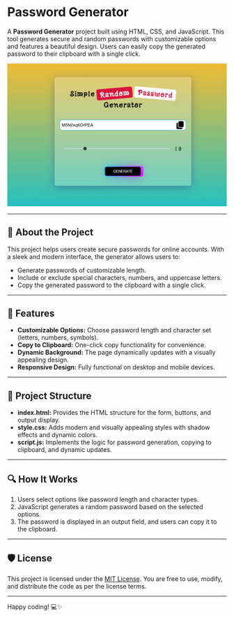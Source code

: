 # Password Generator

A **Password Generator** project built using HTML, CSS, and JavaScript. This tool generates secure and random passwords with customizable options and features a beautiful design. Users can easily copy the generated password to their clipboard with a single click.

![Password Generator Preview](password-generator-screen.png)


---

## 📖 About the Project
This project helps users create secure passwords for online accounts. With a sleek and modern interface, the generator allows users to:
- Generate passwords of customizable length.
- Include or exclude special characters, numbers, and uppercase letters.
- Copy the generated password to the clipboard with a single click.

---

## 🚀 Features
- **Customizable Options:** Choose password length and character set (letters, numbers, symbols).
- **Copy to Clipboard:** One-click copy functionality for convenience.
- **Dynamic Background:** The page dynamically updates with a visually appealing design.
- **Responsive Design:** Fully functional on desktop and mobile devices.

---

## 📂 Project Structure
- **index.html:** Provides the HTML structure for the form, buttons, and output display.
- **style.css:** Adds modern and visually appealing styles with shadow effects and dynamic colors.
- **script.js:** Implements the logic for password generation, copying to clipboard, and dynamic updates.

---

## 🔍 How It Works
1. Users select options like password length and character types.
2. JavaScript generates a random password based on the selected options.
3. The password is displayed in an output field, and users can copy it to the clipboard.

---

## 🛡️ License
This project is licensed under the [MIT License](LICENSE). You are free to use, modify, and distribute the code as per the license terms.

---

Happy coding! 💻✨
